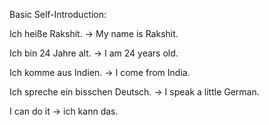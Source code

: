 Basic Self-Introduction:

Ich heiße Rakshit. → My name is Rakshit.

Ich bin 24 Jahre alt. → I am 24 years old.

Ich komme aus Indien. → I come from India.

Ich spreche ein bisschen Deutsch. → I speak a little German.


I can do it -> ich kann das.
